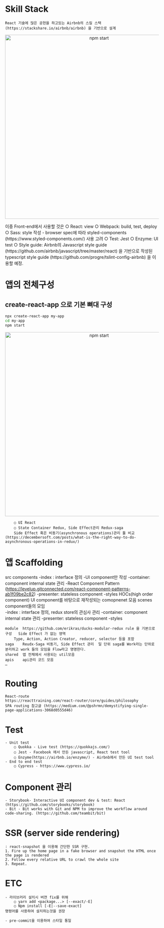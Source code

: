 # Skill Stack
	React 기술에 많은 공헌을 하고있는 Airbnb의 스킬 스택 (https://stackshare.io/airbnb/airbnb) 을 기반으로 설계	

<p align='center'>
<img src='https://lh3.googleusercontent.com/-JTVd7kZxOo-Qn_Yjf4qWRHnJmllhsget-1JloLwYsuzJfnEiaF07Z-HB0Ki67vMh_ImV4K8aGDcwOCsHpfR=w3316-h2442-rw' width='600' alt='npm start'>
</p>
	이중 Front-end에서 사용할 것은 
		○ React: view
		○ Webpack: build, test, deploy
		○ Sass: style 작성 - browser spec에 따라 styled-components (https://www.styled-components.com/) 사용 고려
		○ Test: Jest
		○ Enzyme: UI test
		○ Style guide: Airbnb의 Javascript style guide (https://github.com/airbnb/javascript/tree/master/react) 을 기반으로 작성된 typescript style guide (https://github.com/progre/tslint-config-airbnb)
	을 이용할 예정.
	

# 앱의 전체구성

## create-react-app 으로 기본 뼈대 구성
```sh
npx create-react-app my-app
cd my-app
npm start
```
<p align='center'>
<img src='https://cdn.rawgit.com/facebook/create-react-app/27b42ac/screencast.svg' width='600' alt='npm start'>
</p>


		○ UI React
		○ State Container Redux, Side Effect관리 Redux-saga
		Side Effect 혹은 비동기(asynchronous operations)관리 툴 비교 (https://decembersoft.com/posts/what-is-the-right-way-to-do-asynchronous-operations-in-redux/)
		
		
# 앱 Scaffolding
src	components	-index : interface 정의	-UI component만 작성
		-container: component internal state 관리	-React Component Pattern (https://levelup.gitconnected.com/react-component-patterns-ab1f09be2c82)
		-presenter: stateless component
		-styles
		HOCs(high order component)	UI component를 바탕으로 재작성되는 comopnenet 모음
	scenes	component들의 모임	
		-index : interface 정의, redux store의 관심사 관리
		-container: component internal state 관리
		-presenter: stateless component
		-styles
		
	module	https://github.com/erikras/ducks-modular-redux rule 을 기본으로 구성	Side Effect 가 없는 영역
		Type, Action, Action Creator, reducer, selector 등을 포함
	saga	Reudx-Saga 비동기, Side Effect 관리	일 단위 saga를 Work라는 단위로 분리하고 work 들의 모임을 Flow라고 명명한다.
	shared	앱 전체에서 사용되는 util모음	
	apis	api관리 코드 모음	
	…		

# Routing
	React-route
	https://reacttraining.com/react-router/core/guides/philosophy
	SPA routing 참고글 (https://medium.com/@pshrmn/demystifying-single-page-applications-3068d0555d46)

# Test
	- Unit test
		○ Quokka - Live test (https://quokkajs.com/)
		○ Jest - Facebook 에서 만든 javascript, React test tool
		○ Enzyme(https://airbnb.io/enzyme/) - Airbnb에서 만든 UI test tool
	- End to end test 
		○ Cypress - https://www.cypress.io/


# Component 관리
	- Storybook- Interactive UI component dev & test: React (https://github.com/storybooks/storybook)
	- Bit - Bit works with Git and NPM to improve the workflow around code-sharing. (https://github.com/teambit/bit)

# SSR (server side rendering)
	: react-snapshot 을 이용해 간단한 SSR 구현.
	1. Fire up the home page in a fake browser and snapshot the HTML once the page is rendered
	2. Follow every relative URL to crawl the whole site
	3. Repeat.
# ETC
	- 라이브러리 설치시 버젼 fix를 위해
		○ yarn add <package...> [--exact/-E]
		○ Npm install [-E|--save-exact]
	명령어를 사용하여 설치하는것을 권장

	- pre-commit을 이용하여 스타일 통일
